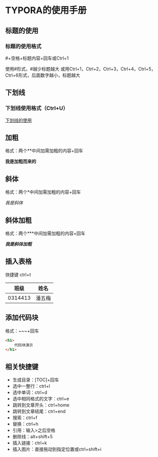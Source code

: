 # TYPORA的使用手册

## 标题的使用

### 标题的使用格式

#+空格+标题内容+回车或Ctrl+1

使用#形式，#越少标题越大  或用Ctrl+1，Ctrl+2，Ctrl+3，Ctrl+4，Ctrl+5，Ctrl+6形式，后面数字越小，标题越大

## 下划线

### 下划线使用格式（Ctrl+U）

<u>下划线的使用</u>

## 加粗

格式：两个**中间加需加粗的内容+回车

**我是加粗而来的**

## 斜体

格式：两个*中间加需加粗的内容+回车

*我是斜体*

## 斜体加粗

格式：两个***中间加需加粗的内容+回车

***我是斜体加粗***

## 插入表格

快捷键 ctrl+t

|  班级   |  姓名  |
| :-----: | :----: |
| 0314413 | 潘五梅 |

## 添加代码块

格式：~~~+回车

~~~html
<h1>
    代码块演示
</h1>
~~~

## 相关快捷键

- 生成目录：[TOC]+回车
- 选中一整行：ctrl+l
- 选中单词：ctrl+d
- 选中相同格式的文字：ctrl+e
- 跳转到文章开头：ctrl+home
- 跳转到文章结尾：ctrl+end
- 搜索：ctrl+f
- 替换：ctrl+h
- 引用：输入>之后空格
- 删除线：alt+shift+5
- 插入链接：ctrl+k
- 插入图片：直接拖动到指定位置或ctrl+shift+i